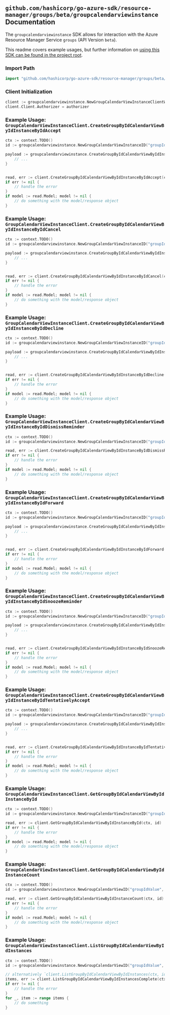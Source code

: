 
## `github.com/hashicorp/go-azure-sdk/resource-manager/groups/beta/groupcalendarviewinstance` Documentation

The `groupcalendarviewinstance` SDK allows for interaction with the Azure Resource Manager Service `groups` (API Version `beta`).

This readme covers example usages, but further information on [using this SDK can be found in the project root](https://github.com/hashicorp/go-azure-sdk/tree/main/docs).

### Import Path

```go
import "github.com/hashicorp/go-azure-sdk/resource-manager/groups/beta/groupcalendarviewinstance"
```


### Client Initialization

```go
client := groupcalendarviewinstance.NewGroupCalendarViewInstanceClientWithBaseURI("https://management.azure.com")
client.Client.Authorizer = authorizer
```


### Example Usage: `GroupCalendarViewInstanceClient.CreateGroupByIdCalendarViewByIdInstanceByIdAccept`

```go
ctx := context.TODO()
id := groupcalendarviewinstance.NewGroupCalendarViewInstanceID("groupIdValue", "eventIdValue", "eventId1Value")

payload := groupcalendarviewinstance.CreateGroupByIdCalendarViewByIdInstanceByIdAcceptRequest{
	// ...
}


read, err := client.CreateGroupByIdCalendarViewByIdInstanceByIdAccept(ctx, id, payload)
if err != nil {
	// handle the error
}
if model := read.Model; model != nil {
	// do something with the model/response object
}
```


### Example Usage: `GroupCalendarViewInstanceClient.CreateGroupByIdCalendarViewByIdInstanceByIdCancel`

```go
ctx := context.TODO()
id := groupcalendarviewinstance.NewGroupCalendarViewInstanceID("groupIdValue", "eventIdValue", "eventId1Value")

payload := groupcalendarviewinstance.CreateGroupByIdCalendarViewByIdInstanceByIdCancelRequest{
	// ...
}


read, err := client.CreateGroupByIdCalendarViewByIdInstanceByIdCancel(ctx, id, payload)
if err != nil {
	// handle the error
}
if model := read.Model; model != nil {
	// do something with the model/response object
}
```


### Example Usage: `GroupCalendarViewInstanceClient.CreateGroupByIdCalendarViewByIdInstanceByIdDecline`

```go
ctx := context.TODO()
id := groupcalendarviewinstance.NewGroupCalendarViewInstanceID("groupIdValue", "eventIdValue", "eventId1Value")

payload := groupcalendarviewinstance.CreateGroupByIdCalendarViewByIdInstanceByIdDeclineRequest{
	// ...
}


read, err := client.CreateGroupByIdCalendarViewByIdInstanceByIdDecline(ctx, id, payload)
if err != nil {
	// handle the error
}
if model := read.Model; model != nil {
	// do something with the model/response object
}
```


### Example Usage: `GroupCalendarViewInstanceClient.CreateGroupByIdCalendarViewByIdInstanceByIdDismissReminder`

```go
ctx := context.TODO()
id := groupcalendarviewinstance.NewGroupCalendarViewInstanceID("groupIdValue", "eventIdValue", "eventId1Value")

read, err := client.CreateGroupByIdCalendarViewByIdInstanceByIdDismissReminder(ctx, id)
if err != nil {
	// handle the error
}
if model := read.Model; model != nil {
	// do something with the model/response object
}
```


### Example Usage: `GroupCalendarViewInstanceClient.CreateGroupByIdCalendarViewByIdInstanceByIdForward`

```go
ctx := context.TODO()
id := groupcalendarviewinstance.NewGroupCalendarViewInstanceID("groupIdValue", "eventIdValue", "eventId1Value")

payload := groupcalendarviewinstance.CreateGroupByIdCalendarViewByIdInstanceByIdForwardRequest{
	// ...
}


read, err := client.CreateGroupByIdCalendarViewByIdInstanceByIdForward(ctx, id, payload)
if err != nil {
	// handle the error
}
if model := read.Model; model != nil {
	// do something with the model/response object
}
```


### Example Usage: `GroupCalendarViewInstanceClient.CreateGroupByIdCalendarViewByIdInstanceByIdSnoozeReminder`

```go
ctx := context.TODO()
id := groupcalendarviewinstance.NewGroupCalendarViewInstanceID("groupIdValue", "eventIdValue", "eventId1Value")

payload := groupcalendarviewinstance.CreateGroupByIdCalendarViewByIdInstanceByIdSnoozeReminderRequest{
	// ...
}


read, err := client.CreateGroupByIdCalendarViewByIdInstanceByIdSnoozeReminder(ctx, id, payload)
if err != nil {
	// handle the error
}
if model := read.Model; model != nil {
	// do something with the model/response object
}
```


### Example Usage: `GroupCalendarViewInstanceClient.CreateGroupByIdCalendarViewByIdInstanceByIdTentativelyAccept`

```go
ctx := context.TODO()
id := groupcalendarviewinstance.NewGroupCalendarViewInstanceID("groupIdValue", "eventIdValue", "eventId1Value")

payload := groupcalendarviewinstance.CreateGroupByIdCalendarViewByIdInstanceByIdTentativelyAcceptRequest{
	// ...
}


read, err := client.CreateGroupByIdCalendarViewByIdInstanceByIdTentativelyAccept(ctx, id, payload)
if err != nil {
	// handle the error
}
if model := read.Model; model != nil {
	// do something with the model/response object
}
```


### Example Usage: `GroupCalendarViewInstanceClient.GetGroupByIdCalendarViewByIdInstanceById`

```go
ctx := context.TODO()
id := groupcalendarviewinstance.NewGroupCalendarViewInstanceID("groupIdValue", "eventIdValue", "eventId1Value")

read, err := client.GetGroupByIdCalendarViewByIdInstanceById(ctx, id)
if err != nil {
	// handle the error
}
if model := read.Model; model != nil {
	// do something with the model/response object
}
```


### Example Usage: `GroupCalendarViewInstanceClient.GetGroupByIdCalendarViewByIdInstanceCount`

```go
ctx := context.TODO()
id := groupcalendarviewinstance.NewGroupCalendarViewID("groupIdValue", "eventIdValue")

read, err := client.GetGroupByIdCalendarViewByIdInstanceCount(ctx, id)
if err != nil {
	// handle the error
}
if model := read.Model; model != nil {
	// do something with the model/response object
}
```


### Example Usage: `GroupCalendarViewInstanceClient.ListGroupByIdCalendarViewByIdInstances`

```go
ctx := context.TODO()
id := groupcalendarviewinstance.NewGroupCalendarViewID("groupIdValue", "eventIdValue")

// alternatively `client.ListGroupByIdCalendarViewByIdInstances(ctx, id)` can be used to do batched pagination
items, err := client.ListGroupByIdCalendarViewByIdInstancesComplete(ctx, id)
if err != nil {
	// handle the error
}
for _, item := range items {
	// do something
}
```
